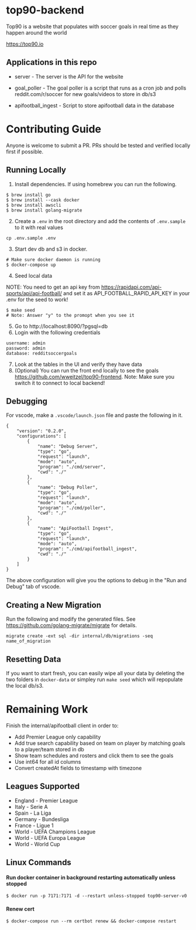 # top90-backend

Top90 is a website that populates with soccer goals in real time as they happen around the world

https://top90.io

## Applications in this repo
- server - The server is the API for the website

- goal_poller - The goal poller is a script that runs as a cron job and polls reddit.com/r/soccer for new goals/videos to store in db/s3

- apifootball_ingest - Script to store apifootball data in the database

# Contributing Guide
Anyone is welcome to submit a PR. PRs should be tested and verified locally first if possible.

## Running Locally
1. Install dependencies. If using homebrew you can run the following.
```
$ brew install go
$ brew install --cask docker
$ brew install awscli
$ brew install golang-migrate
```
2. Create a `.env` in the root directory and add the contents of `.env.sample` to it with real values
```
cp .env.sample .env
```
3. Start dev db and s3 in docker.
```
# Make sure docker daemon is running
$ docker-compose up
```
4. Seed local data

NOTE: You need to get an api key from https://rapidapi.com/api-sports/api/api-football/ and set it as API_FOOTBALL_RAPID_API_KEY in your .env for the seed to work!
```
$ make seed
# Note: Answer "y" to the promopt when you see it
```
5. Go to http://localhost:8090/?pgsql=db
6. Login with the following credentials
```
username: admin
password: admin
database: redditsoccergoals
```
7. Look at the tables in the UI and verify they have data
8. (Optional) You can run the front end locally to see the goals https://github.com/wweitzel/top90-frontend. Note: Make sure you switch it to connect to local backend!

## Debugging
For vscode, make a `.vscode/launch.json` file and paste the following in it.
```
{
    "version": "0.2.0",
    "configurations": [
        {
            "name": "Debug Server",
            "type": "go",
            "request": "launch",
            "mode": "auto",
            "program": "./cmd/server",
            "cwd": "./"
        },
        {
            "name": "Debug Poller",
            "type": "go",
            "request": "launch",
            "mode": "auto",
            "program": "./cmd/poller",
            "cwd": "./"
        },
        {
            "name": "ApiFootball Ingest",
            "type": "go",
            "request": "launch",
            "mode": "auto",
            "program": "./cmd/apifootball_ingest",
            "cwd": "./"
        }
    ]
}
```
The above configuration will give you the options to debug in the "Run and Debug" tab of vscode.

## Creating a New Migration
Run the following and modify the generated files. See https://github.com/golang-migrate/migrate for details.
```
migrate create -ext sql -dir internal/db/migrations -seq name_of_migration
```

## Resetting Data
If you want to start fresh, you can easily wipe all your data by deleting the two folders in `docker-data` or simpley run `make seed` which will repopulate the local db/s3. 

# Remaining Work
Finish the internal/apifootball client in order to:
- Add Premier League only capability
- Add true search capability based on team on player by matching goals to a player/team stored in db
- Show team schedules and rosters and click them to see the goals
- Use int64 for all id columns
- Convert createdAt fields to timestamp with timezone

## Leagues Supported
- England - Premier League
- Italy - Serie A
- Spain - La Liga
- Germany - Bundesliga
- France - Ligue 1
- World - UEFA Champions League
- World - UEFA Europa League
- World - World Cup

## Linux Commands

#### Run docker container in background restarting automatically unless stopped
```
$ docker run -p 7171:7171 -d --restart unless-stopped top90-server-v0
```

#### Renew cert
```
$ docker-compose run --rm certbot renew && docker-compose restart
```
